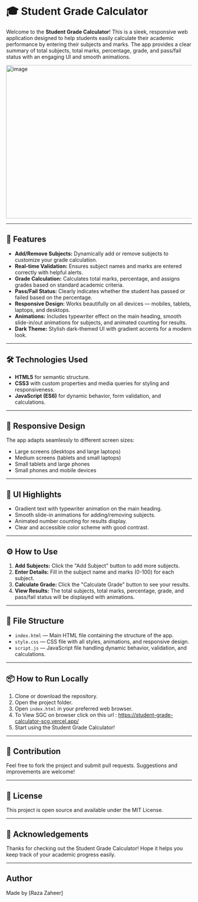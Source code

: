 # 🎓 Student Grade Calculator

Welcome to the **Student Grade Calculator**! This is a sleek, responsive web application designed to help students easily calculate their academic performance by entering their subjects and marks. The app provides a clear summary of total subjects, total marks, percentage, grade, and pass/fail status with an engaging UI and smooth animations.

<img width="937" height="416" alt="image" src="https://github.com/user-attachments/assets/54704cb9-cee1-49ea-946f-6455215a7dbf" />

---

## 🚀 Features

- **Add/Remove Subjects:** Dynamically add or remove subjects to customize your grade calculation.
- **Real-time Validation:** Ensures subject names and marks are entered correctly with helpful alerts.
- **Grade Calculation:** Calculates total marks, percentage, and assigns grades based on standard academic criteria.
- **Pass/Fail Status:** Clearly indicates whether the student has passed or failed based on the percentage.
- **Responsive Design:** Works beautifully on all devices — mobiles, tablets, laptops, and desktops.
- **Animations:** Includes typewriter effect on the main heading, smooth slide-in/out animations for subjects, and animated counting for results.
- **Dark Theme:** Stylish dark-themed UI with gradient accents for a modern look.

---

## 🛠️ Technologies Used

- **HTML5** for semantic structure.
- **CSS3** with custom properties and media queries for styling and responsiveness.
- **JavaScript (ES6)** for dynamic behavior, form validation, and calculations.

---

## 📱 Responsive Design

The app adapts seamlessly to different screen sizes:

- Large screens (desktops and large laptops)
- Medium screens (tablets and small laptops)
- Small tablets and large phones
- Small phones and mobile devices

---

## 🎨 UI Highlights

- Gradient text with typewriter animation on the main heading.
- Smooth slide-in animations for adding/removing subjects.
- Animated number counting for results display.
- Clear and accessible color scheme with good contrast.

---

## ⚙️ How to Use

1. **Add Subjects:** Click the "Add Subject" button to add more subjects.
2. **Enter Details:** Fill in the subject name and marks (0-100) for each subject.
3. **Calculate Grade:** Click the "Calculate Grade" button to see your results.
4. **View Results:** The total subjects, total marks, percentage, grade, and pass/fail status will be displayed with animations.

---

## 🧩 File Structure

- `index.html` — Main HTML file containing the structure of the app.
- `style.css` — CSS file with all styles, animations, and responsive design.
- `script.js` — JavaScript file handling dynamic behavior, validation, and calculations.

---

## 📦 How to Run Locally

1. Clone or download the repository.
2. Open the project folder.
3. Open `index.html` in your preferred web browser.
4. To View SGC on browser click on this url : https://student-grade-calculator-scg.vercel.app/
5. Start using the Student Grade Calculator!

---

## 🤝 Contribution

Feel free to fork the project and submit pull requests. Suggestions and improvements are welcome!

---

## 📄 License

This project is open source and available under the MIT License.

---

## 🙏 Acknowledgements

Thanks for checking out the Student Grade Calculator! Hope it helps you keep track of your academic progress easily.

---
## Author

Made by [Raza Zaheer] 
